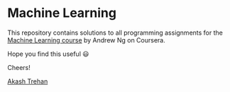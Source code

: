 # Machine Learning

This repository contains solutions to all programming assignments for the [Machine Learning course](https://www.coursera.org/learn/machine-learning) by Andrew Ng on Coursera.

Hope you find this useful :smiley:

Cheers!



[Akash Trehan](akashtrehan.com)

